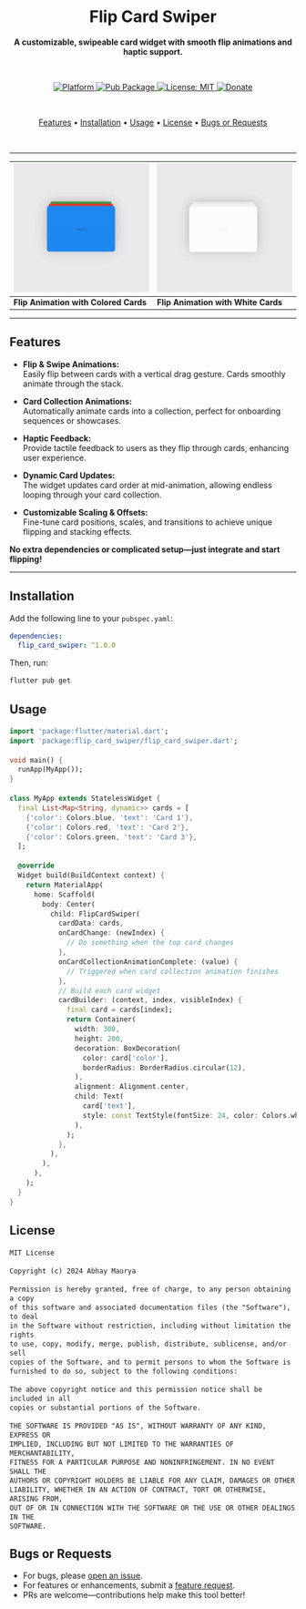 <h1 align="center">Flip Card Swiper</h1>

<p align="center">
  <b>A customizable, swipeable card widget with smooth flip animations and haptic support.</b>
</p><br>

<p align="center">
  <a href="https://flutter.dev">
    <img src="https://img.shields.io/badge/Platform-Flutter-02569B?logo=flutter" alt="Platform" />
  </a>
  <a href="https://pub.dartlang.org/packages/flip_card_swiper">
    <img src="https://img.shields.io/pub/v/flip_card_swiper.svg" alt="Pub Package" />
  </a>
  <a href="https://opensource.org/licenses/MIT">
    <img src="https://img.shields.io/github/license/LiquidatorCoder/flip_card_swiper?color=red" alt="License: MIT" />
  </a>
  <a href="https://www.paypal.me/codenameakshay">
    <img src="https://img.shields.io/badge/Donate-PayPal-00457C?logo=paypal" alt="Donate" />
  </a>
</p><br>

<p align="center">
  <a href="#features">Features</a> •
  <a href="#installation">Installation</a> •
  <a href="#usage">Usage</a> •
  <a href="#license">License</a> •
  <a href="#bugs-or-requests">Bugs or Requests</a>
</p><br>

---

| ![Colored Card Demo](https://raw.githubusercontent.com/LiquidatorCoder/flip_card_swiper/main/screenshots/colored.gif) | ![White Card Demo](https://raw.githubusercontent.com/LiquidatorCoder/flip_card_swiper/main/screenshots/white.gif) |
| --------------------------------------------------------------------------------------------------------------------- | ----------------------------------------------------------------------------------------------------------------- |
| **Flip Animation with Colored Cards**                                                                                 | **Flip Animation with White Cards**                                                                               |

---

## Features

- **Flip & Swipe Animations:**  
  Easily flip between cards with a vertical drag gesture. Cards smoothly animate through the stack.

- **Card Collection Animations:**  
  Automatically animate cards into a collection, perfect for onboarding sequences or showcases.

- **Haptic Feedback:**  
  Provide tactile feedback to users as they flip through cards, enhancing user experience.

- **Dynamic Card Updates:**  
  The widget updates card order at mid-animation, allowing endless looping through your card collection.

- **Customizable Scaling & Offsets:**  
  Fine-tune card positions, scales, and transitions to achieve unique flipping and stacking effects.

**No extra dependencies or complicated setup—just integrate and start flipping!**

---

## Installation

Add the following line to your `pubspec.yaml`:

```yaml
dependencies:
  flip_card_swiper: ^1.0.0
```

Then, run:

```bash
flutter pub get
```

## Usage

```dart
import 'package:flutter/material.dart';
import 'package:flip_card_swiper/flip_card_swiper.dart';

void main() {
  runApp(MyApp());
}

class MyApp extends StatelessWidget {
  final List<Map<String, dynamic>> cards = [
    {'color': Colors.blue, 'text': 'Card 1'},
    {'color': Colors.red, 'text': 'Card 2'},
    {'color': Colors.green, 'text': 'Card 3'},
  ];

  @override
  Widget build(BuildContext context) {
    return MaterialApp(
      home: Scaffold(
        body: Center(
          child: FlipCardSwiper(
            cardData: cards,
            onCardChange: (newIndex) {
              // Do something when the top card changes
            },
            onCardCollectionAnimationComplete: (value) {
              // Triggered when card collection animation finishes
            },
            // Build each card widget
            cardBuilder: (context, index, visibleIndex) {
              final card = cards[index];
              return Container(
                width: 300,
                height: 200,
                decoration: BoxDecoration(
                  color: card['color'],
                  borderRadius: BorderRadius.circular(12),
                ),
                alignment: Alignment.center,
                child: Text(
                  card['text'],
                  style: const TextStyle(fontSize: 24, color: Colors.white),
                ),
              );
            },
          ),
        ),
      ),
    );
  }
}


```

## License

```
MIT License

Copyright (c) 2024 Abhay Maurya

Permission is hereby granted, free of charge, to any person obtaining a copy
of this software and associated documentation files (the "Software"), to deal
in the Software without restriction, including without limitation the rights
to use, copy, modify, merge, publish, distribute, sublicense, and/or sell
copies of the Software, and to permit persons to whom the Software is
furnished to do so, subject to the following conditions:

The above copyright notice and this permission notice shall be included in all
copies or substantial portions of the Software.

THE SOFTWARE IS PROVIDED "AS IS", WITHOUT WARRANTY OF ANY KIND, EXPRESS OR
IMPLIED, INCLUDING BUT NOT LIMITED TO THE WARRANTIES OF MERCHANTABILITY,
FITNESS FOR A PARTICULAR PURPOSE AND NONINFRINGEMENT. IN NO EVENT SHALL THE
AUTHORS OR COPYRIGHT HOLDERS BE LIABLE FOR ANY CLAIM, DAMAGES OR OTHER
LIABILITY, WHETHER IN AN ACTION OF CONTRACT, TORT OR OTHERWISE, ARISING FROM,
OUT OF OR IN CONNECTION WITH THE SOFTWARE OR THE USE OR OTHER DEALINGS IN THE
SOFTWARE.
```

## Bugs or Requests

- For bugs, please [open an issue](https://github.com/LiquidatorCoder/flip_card_swiper/issues/new?template=bug_report.md).
- For features or enhancements, submit a [feature request](https://github.com/LiquidatorCoder/flip_card_swiper/issues/new?template=feature_request.md).
- PRs are welcome—contributions help make this tool better!
